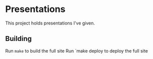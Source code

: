 # Presentations

This project holds presentations I've given.

## Building

Run `make` to build the full site
Run `make deploy to deploy the full site

